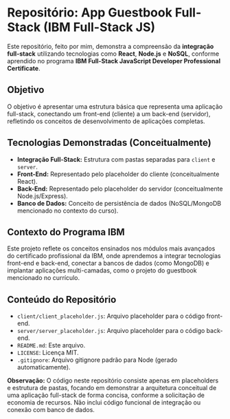 # Repositório: App Guestbook Full-Stack (IBM Full-Stack JS)

Este repositório, feito por mim, demonstra a compreensão da **integração full-stack** utilizando tecnologias como **React**, **Node.js** e **NoSQL**, conforme aprendido no programa **IBM Full-Stack JavaScript Developer Professional Certificate**.

## Objetivo

O objetivo é apresentar uma estrutura básica que representa uma aplicação full-stack, conectando um front-end (cliente) a um back-end (servidor), refletindo os conceitos de desenvolvimento de aplicações completas.

## Tecnologias Demonstradas (Conceitualmente)

*   **Integração Full-Stack:** Estrutura com pastas separadas para `client` e `server`.
*   **Front-End:** Representado pelo placeholder do cliente (conceitualmente React).
*   **Back-End:** Representado pelo placeholder do servidor (conceitualmente Node.js/Express).
*   **Banco de Dados:** Conceito de persistência de dados (NoSQL/MongoDB mencionado no contexto do curso).

## Contexto do Programa IBM

Este projeto reflete os conceitos ensinados nos módulos mais avançados do certificado profissional da IBM, onde aprendemos a integrar tecnologias front-end e back-end, conectar a bancos de dados (como MongoDB) e implantar aplicações multi-camadas, como o projeto do guestbook mencionado no currículo.

## Conteúdo do Repositório

*   `client/client_placeholder.js`: Arquivo placeholder para o código front-end.
*   `server/server_placeholder.js`: Arquivo placeholder para o código back-end.
*   `README.md`: Este arquivo.
*   `LICENSE`: Licença MIT.
*   `.gitignore`: Arquivo gitignore padrão para Node (gerado automaticamente).

**Observação:** O código neste repositório consiste apenas em placeholders e estrutura de pastas, focando em demonstrar a arquitetura conceitual de uma aplicação full-stack de forma concisa, conforme a solicitação de economia de recursos. Não inclui código funcional de integração ou conexão com banco de dados.
